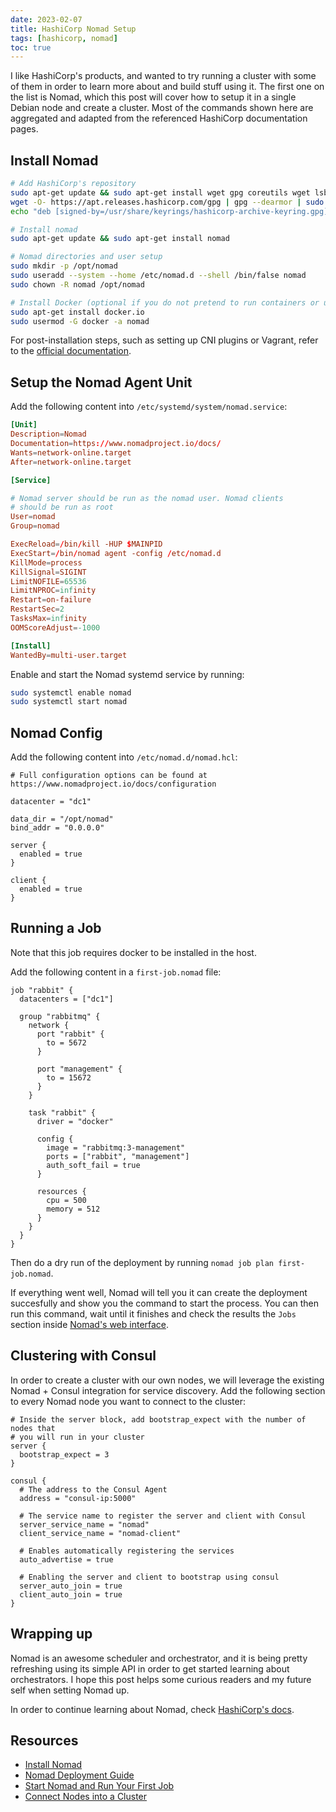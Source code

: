 ```yaml
---
date: 2023-02-07
title: HashiCorp Nomad Setup
tags: [hashicorp, nomad]
toc: true
---
```


I like HashiCorp's products, and wanted to try running a cluster with some of
them in order to learn more about and build stuff using it. The first one on the
list is Nomad, which this post will cover how to setup it in a single Debian
node and create a cluster. Most of the commands shown here are aggregated and
adapted from the referenced HashiCorp documentation pages.

## Install Nomad

```sh
# Add HashiCorp's repository
sudo apt-get update && sudo apt-get install wget gpg coreutils wget lsb-release
wget -O- https://apt.releases.hashicorp.com/gpg | gpg --dearmor | sudo tee /usr/share/keyrings/hashicorp-archive-keyring.gpg
echo "deb [signed-by=/usr/share/keyrings/hashicorp-archive-keyring.gpg] https://apt.releases.hashicorp.com $(lsb_release -cs) main" | sudo tee /etc/apt/sources.list.d/hashicorp.list

# Install nomad
sudo apt-get update && sudo apt-get install nomad

# Nomad directories and user setup
sudo mkdir -p /opt/nomad
sudo useradd --system --home /etc/nomad.d --shell /bin/false nomad
sudo chown -R nomad /opt/nomad

# Install Docker (optional if you do not pretend to run containers or use podman)
sudo apt-get install docker.io
sudo usermod -G docker -a nomad
```

For post-installation steps, such as setting up CNI plugins or Vagrant, refer to
the [official documentation](https://developer.hashicorp.com/nomad/tutorials/get-started/get-started-install#post-installation-steps).

## Setup the Nomad Agent Unit


Add the following content into `/etc/systemd/system/nomad.service`:

```toml
[Unit]
Description=Nomad
Documentation=https://www.nomadproject.io/docs/
Wants=network-online.target
After=network-online.target

[Service]

# Nomad server should be run as the nomad user. Nomad clients
# should be run as root
User=nomad
Group=nomad

ExecReload=/bin/kill -HUP $MAINPID
ExecStart=/bin/nomad agent -config /etc/nomad.d
KillMode=process
KillSignal=SIGINT
LimitNOFILE=65536
LimitNPROC=infinity
Restart=on-failure
RestartSec=2
TasksMax=infinity
OOMScoreAdjust=-1000

[Install]
WantedBy=multi-user.target
```

Enable and start the Nomad systemd service by running:

```sh
sudo systemctl enable nomad
sudo systemctl start nomad
```

## Nomad Config

Add the following content into `/etc/nomad.d/nomad.hcl`:

```hcl
# Full configuration options can be found at https://www.nomadproject.io/docs/configuration

datacenter = "dc1"

data_dir = "/opt/nomad"
bind_addr = "0.0.0.0"

server {
  enabled = true
}

client {
  enabled = true
}
```

## Running a Job

Note that this job requires docker to be installed in the host.

Add the following content in a `first-job.nomad` file:

```hcl 
job "rabbit" {
  datacenters = ["dc1"]

  group "rabbitmq" {
    network {
      port "rabbit" {
        to = 5672
      }

      port "management" {
        to = 15672
      }
    }

    task "rabbit" {
      driver = "docker"

      config {
        image = "rabbitmq:3-management"
        ports = ["rabbit", "management"]
        auth_soft_fail = true
      }

      resources {
        cpu = 500
        memory = 512
      }
    }
  }
}
```

Then do a dry run of the deployment by running `nomad job plan first-job.nomad`.

If everything went well, Nomad will tell you it can create the deployment
succesfully and show you the command to start the process. You can then run this
command, wait until it finishes and check the results the `Jobs` section inside
[Nomad's web interface](127.0.0.1:4646).

## Clustering with Consul

In order to create a cluster with our own nodes, we will leverage the existing
Nomad + Consul integration for service discovery. Add the following section to
every Nomad node you want to connect to the cluster:

```hcl
# Inside the server block, add bootstrap_expect with the number of nodes that
# you will run in your cluster
server {
  bootstrap_expect = 3
}

consul {
  # The address to the Consul Agent
  address = "consul-ip:5000"

  # The service name to register the server and client with Consul
  server_service_name = "nomad"
  client_service_name = "nomad-client"

  # Enables automatically registering the services
  auto_advertise = true

  # Enabling the server and client to bootstrap using consul
  server_auto_join = true
  client_auto_join = true
}
```

## Wrapping up

Nomad is an awesome scheduler and orchestrator, and it is being pretty
refreshing using its simple API in order to get started learning about
orchestrators. I hope this post helps some curious readers and my future self
when setting Nomad up.

In order to continue learning about Nomad, check [HashiCorp's
docs](https://developer.hashicorp.com/nomad/docs).

## Resources
- [Install Nomad](https://developer.hashicorp.com/nomad/tutorials/get-started/get-started-install)
- [Nomad Deployment Guide](https://developer.hashicorp.com/nomad/tutorials/enterprise/production-deployment-guide-vm-with-consul)
- [Start Nomad and Run Your First Job](https://developer.hashicorp.com/nomad/tutorials/get-started/get-started-run)
- [Connect Nodes into a Cluster](https://developer.hashicorp.com/nomad/tutorials/manage-clusters/clustering)

